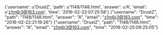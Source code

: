 {'username': u'DrustZ', 'path': u'1148/1148.html', 'answer': u'A', 'email': u'z1m6r3@163.com', 'time': '2016-02-22:07:25:58'}
{"username": "DrustZ", "path": "1148/1148.html", "answer": "A", "email": "z1m6r3@163.com", "time": "2016-02-22:21:19:26"}
{"username": "DrustZ", "path": "1148/1148.html", "answer": "A", "email": "z1m6r3@163.com", "time": "2016-02-25:09:25:05"}